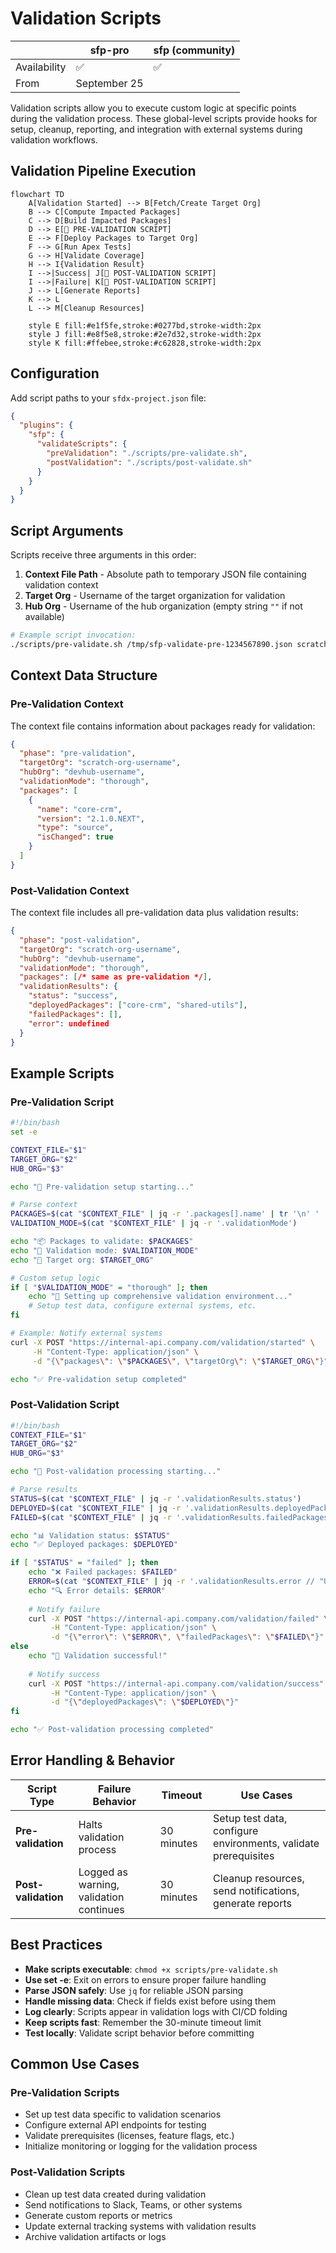 # Validation Scripts

|              | sfp-pro   | sfp (community) |
| ------------ | --------- | --------------- |
| Availability | ✅         | ✅          |
| From         | September 25 |                 |

Validation scripts allow you to execute custom logic at specific points during the validation process. These global-level scripts provide hooks for setup, cleanup, reporting, and integration with external systems during validation workflows.

## Validation Pipeline Execution

```mermaid
flowchart TD
    A[Validation Started] --> B[Fetch/Create Target Org]
    B --> C[Compute Impacted Packages]
    C --> D[Build Impacted Packages]
    D --> E[🔧 PRE-VALIDATION SCRIPT]
    E --> F[Deploy Packages to Target Org]
    F --> G[Run Apex Tests]
    G --> H[Validate Coverage]
    H --> I{Validation Result}
    I -->|Success| J[🏁 POST-VALIDATION SCRIPT]
    I -->|Failure| K[🏁 POST-VALIDATION SCRIPT]
    J --> L[Generate Reports]
    K --> L
    L --> M[Cleanup Resources]
    
    style E fill:#e1f5fe,stroke:#0277bd,stroke-width:2px
    style J fill:#e8f5e8,stroke:#2e7d32,stroke-width:2px
    style K fill:#ffebee,stroke:#c62828,stroke-width:2px
```

## Configuration

Add script paths to your `sfdx-project.json` file:

```json
{
  "plugins": {
    "sfp": {
      "validateScripts": {
        "preValidation": "./scripts/pre-validate.sh",
        "postValidation": "./scripts/post-validate.sh"
      }
    }
  }
}
```

## Script Arguments

Scripts receive three arguments in this order:

1. **Context File Path** - Absolute path to temporary JSON file containing validation context
2. **Target Org** - Username of the target organization for validation  
3. **Hub Org** - Username of the hub organization (empty string `""` if not available)

```bash
# Example script invocation:
./scripts/pre-validate.sh /tmp/sfp-validate-pre-1234567890.json scratch-org-user@example.com devhub@example.com
```

## Context Data Structure

### Pre-Validation Context

The context file contains information about packages ready for validation:

```json
{
  "phase": "pre-validation",
  "targetOrg": "scratch-org-username",
  "hubOrg": "devhub-username",
  "validationMode": "thorough",
  "packages": [
    {
      "name": "core-crm",
      "version": "2.1.0.NEXT", 
      "type": "source",
      "isChanged": true
    }
  ]
}
```

### Post-Validation Context

The context file includes all pre-validation data plus validation results:

```json
{
  "phase": "post-validation",
  "targetOrg": "scratch-org-username",
  "hubOrg": "devhub-username",
  "validationMode": "thorough",
  "packages": [/* same as pre-validation */],
  "validationResults": {
    "status": "success",
    "deployedPackages": ["core-crm", "shared-utils"],
    "failedPackages": [],
    "error": undefined
  }
}
```

## Example Scripts

### Pre-Validation Script

```bash
#!/bin/bash
set -e

CONTEXT_FILE="$1"
TARGET_ORG="$2"
HUB_ORG="$3"

echo "🔧 Pre-validation setup starting..."

# Parse context
PACKAGES=$(cat "$CONTEXT_FILE" | jq -r '.packages[].name' | tr '\n' ' ')
VALIDATION_MODE=$(cat "$CONTEXT_FILE" | jq -r '.validationMode')

echo "📦 Packages to validate: $PACKAGES"
echo "🎯 Validation mode: $VALIDATION_MODE"
echo "🏢 Target org: $TARGET_ORG"

# Custom setup logic
if [ "$VALIDATION_MODE" = "thorough" ]; then
    echo "🔧 Setting up comprehensive validation environment..."
    # Setup test data, configure external systems, etc.
fi

# Example: Notify external systems
curl -X POST "https://internal-api.company.com/validation/started" \
     -H "Content-Type: application/json" \
     -d "{\"packages\": \"$PACKAGES\", \"targetOrg\": \"$TARGET_ORG\"}"

echo "✅ Pre-validation setup completed"
```

### Post-Validation Script

```bash
#!/bin/bash
CONTEXT_FILE="$1"
TARGET_ORG="$2"
HUB_ORG="$3"

echo "🏁 Post-validation processing starting..."

# Parse results
STATUS=$(cat "$CONTEXT_FILE" | jq -r '.validationResults.status')
DEPLOYED=$(cat "$CONTEXT_FILE" | jq -r '.validationResults.deployedPackages[]' | tr '\n' ' ')
FAILED=$(cat "$CONTEXT_FILE" | jq -r '.validationResults.failedPackages[]' | tr '\n' ' ')

echo "📊 Validation status: $STATUS"
echo "✅ Deployed packages: $DEPLOYED"

if [ "$STATUS" = "failed" ]; then
    echo "❌ Failed packages: $FAILED"
    ERROR=$(cat "$CONTEXT_FILE" | jq -r '.validationResults.error // "Unknown error"')
    echo "🔍 Error details: $ERROR"
    
    # Notify failure
    curl -X POST "https://internal-api.company.com/validation/failed" \
         -H "Content-Type: application/json" \
         -d "{\"error\": \"$ERROR\", \"failedPackages\": \"$FAILED\"}"
else
    echo "🎉 Validation successful!"
    
    # Notify success  
    curl -X POST "https://internal-api.company.com/validation/success" \
         -H "Content-Type: application/json" \
         -d "{\"deployedPackages\": \"$DEPLOYED\"}"
fi

echo "✅ Post-validation processing completed"
```

## Error Handling & Behavior

| Script Type | Failure Behavior | Timeout | Use Cases |
|-------------|------------------|---------|-----------|
| **Pre-validation** | Halts validation process | 30 minutes | Setup test data, configure environments, validate prerequisites |
| **Post-validation** | Logged as warning, validation continues | 30 minutes | Cleanup resources, send notifications, generate reports |

## Best Practices

- **Make scripts executable**: `chmod +x scripts/pre-validate.sh`
- **Use set -e**: Exit on errors to ensure proper failure handling
- **Parse JSON safely**: Use `jq` for reliable JSON parsing
- **Handle missing data**: Check if fields exist before using them
- **Log clearly**: Scripts appear in validation logs with CI/CD folding
- **Keep scripts fast**: Remember the 30-minute timeout limit
- **Test locally**: Validate script behavior before committing

## Common Use Cases

### Pre-Validation Scripts
- Set up test data specific to validation scenarios
- Configure external API endpoints for testing
- Validate prerequisites (licenses, feature flags, etc.)
- Initialize monitoring or logging for the validation process

### Post-Validation Scripts
- Clean up test data created during validation
- Send notifications to Slack, Teams, or other systems
- Generate custom reports or metrics
- Update external tracking systems with validation results
- Archive validation artifacts or logs